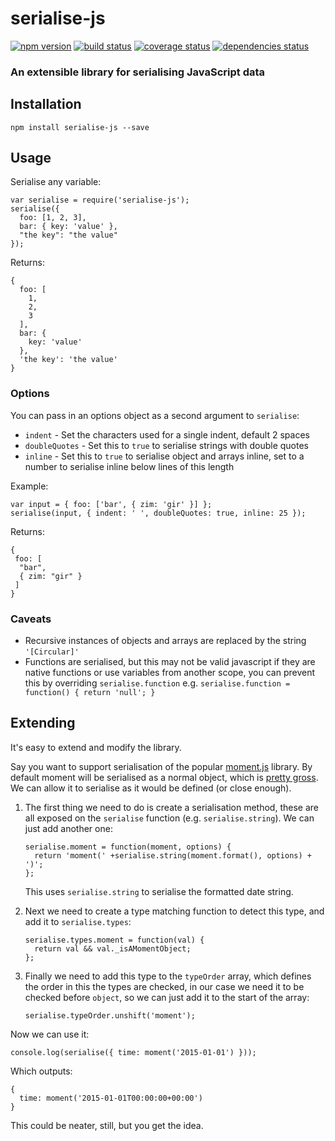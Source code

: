 # serialise-js

[![npm version][npm-badge]][npm-url] [![build status][circle-badge]][circle-url] [![coverage status][coverage-badge]][coverage-url] [![dependencies status][dependencies-badge]][dependencies-url]

### An extensible library for serialising JavaScript data

## Installation

    npm install serialise-js --save


## Usage

Serialise any variable:
```
var serialise = require('serialise-js');
serialise({
  foo: [1, 2, 3],
  bar: { key: 'value' },
  "the key": "the value"
});
```

Returns:
```
{
  foo: [
    1,
    2,
    3
  ],
  bar: {
    key: 'value'
  },
  'the key': 'the value'
}
```

### Options

You can pass in an options object as a second argument to `serialise`:
- `indent` - Set the characters used for a single indent, default 2 spaces
- `doubleQuotes` - Set this to `true` to serialise strings with double quotes
- `inline` - Set this to `true` to serialise object and arrays inline, set to a number to serialise inline below lines of this length

Example:
```
var input = { foo: ['bar', { zim: 'gir' }] };
serialise(input, { indent: ' ', doubleQuotes: true, inline: 25 });
```

Returns:
```
{
 foo: [
  "bar",
  { zim: "gir" }
 ]
}
```

### Caveats

- Recursive instances of objects and arrays are replaced by the string `'[Circular]'`
- Functions are serialised, but this may not be valid javascript if they are native functions or use variables from another scope, you can prevent this by overriding `serialise.function` e.g. `serialise.function = function() { return 'null'; }`


## Extending

It's easy to extend and modify the library.

Say you want to support serialisation of the popular [moment.js](http://momentjs.com/) library.
By default moment will be serialised as a normal object, which is [pretty gross](https://gist.github.com/peterjwest/f302874e345aa6944fa7). We can allow it to serialise as it would be defined (or close enough).

1. The first thing we need to do is create a serialisation method, these are all exposed on the `serialise` function (e.g. `serialise.string`). We can just add another one:
    ```
    serialise.moment = function(moment, options) {
      return 'moment(' +serialise.string(moment.format(), options) + ')';
    };
    ```

    This uses `serialise.string` to serialise the formatted date string.

2. Next we need to create a type matching function to detect this type, and add it to `serialise.types`:
    ```
    serialise.types.moment = function(val) {
      return val && val._isAMomentObject;
    };
    ```

3. Finally we need to add this type to the `typeOrder` array, which defines the order in this the types are checked, in our case we need it to be checked before `object`, so we can just add it to the start of the array:
    ```
    serialise.typeOrder.unshift('moment');
    ```

Now we can use it:

    console.log(serialise({ time: moment('2015-01-01') }));

Which outputs:
```
{
  time: moment('2015-01-01T00:00:00+00:00')
}
```

This could be neater, still, but you get the idea.

[npm-badge]: https://badge.fury.io/js/serialise-js.svg
[npm-url]: https://www.npmjs.com/package/serialise-js

[circle-badge]: https://circleci.com/gh/peterjwest/serialise-js.svg?&style=shield&circle-token=975d524a7ce4f4e387faa7756e3366498139ad95
[circle-url]: https://circleci.com/gh/peterjwest/serialise-js

[coverage-badge]: https://coveralls.io/repos/peterjwest/serialise-js/badge.svg?branch=master&service=github
[coverage-url]: https://coveralls.io/github/peterjwest/serialise-js?branch=master

[dependencies-badge]: https://david-dm.org/peterjwest/serialise-js.svg
[dependencies-url]: https://david-dm.org/peterjwest/serialise-js
